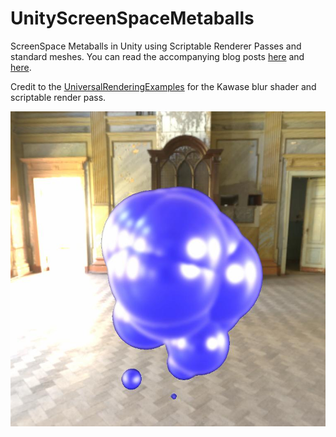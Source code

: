 # UnityScreenSpaceMetaballs
ScreenSpace Metaballs in Unity using Scriptable Renderer Passes and standard meshes. You can read the accompanying blog posts [here](https://bronsonzgeb.com/?p=240) and [here](https://bronsonzgeb.com/?p=291).

Credit to the [UniversalRenderingExamples](https://github.com/Unity-Technologies/UniversalRenderingExamples) for the Kawase blur shader and scriptable render pass.

![Example](https://github.com/bzgeb/UnityScreenSpaceMetaballs/blob/main/Example.jpg)
